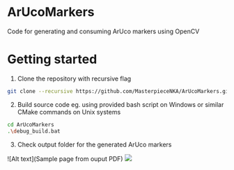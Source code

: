 # ArUcoMarkers
Code for generating and consuming ArUco markers using OpenCV

# Getting started
1. Clone the repository with recursive flag
```sh
git clone --recursive https://github.com/MasterpieceNKA/ArUcoMarkers.git 
```

2. Build source code eg. using provided bash script on Windows or similar CMake commands on Unix systems
```sh
cd ArUcoMarkers
.\debug_build.bat 
```

3. Check output folder for the generated ArUco markers

![Alt text](Sample page from ouput PDF)
<img src="./ouput/aruco_markers.svg">

